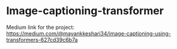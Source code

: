 # Image-captioning-transformer
Medium link for the project: https://medium.com/@mayankkeshari34/image-captioning-using-transformers-627cd39c6b7a
